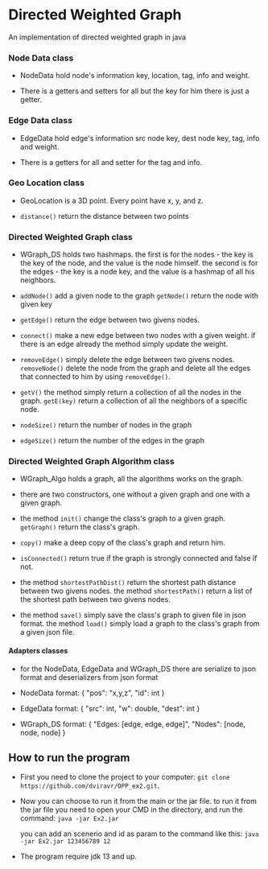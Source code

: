 # Directed Weighted Graph

An implementation of directed weighted graph in java

### Node Data class

* NodeData hold node's information
key, location, tag, info and weight.

* There is a getters and setters for all but the key for him there is just a getter.

### Edge Data class

* EdgeData hold edge's information
src node key, dest node key, tag, info and weight.

* There is a getters for all and setter for the tag and info.

### Geo Location class

* GeoLocation is a 3D point. Every point have x, y, and z.

* `distance()` return the distance between two points

### Directed Weighted Graph class

* WGraph_DS holds two hashmaps.
the first is for the nodes - the key is the key of the node, 
and the value is the node himself.
the second is for the edges - the key is a node key,
and the value is a hashmap of all his neighbors.

* `addNode()` add a given node to the graph
`getNode()` return the node with given key

* `getEdge()` return the edge between two givens nodes.

* `connect()` make a new edge between two nodes with a given weight.
if there is an edge already the method simply update the weight.

* `removeEdge()` simply delete the edge between two givens nodes.
`removeNode()` delete the node from the graph and delete all the edges that connected to him 
by using `removeEdge()`.

* `getV()` the method simply return a collection of all the nodes in the graph.
`getE(key)` return a collection of all the neighbors of a specific node.

* `nodeSize()` return the number of nodes in the graph

* `edgeSize()` return the number of the edges in the graph

### Directed Weighted Graph Algorithm class

* WGraph_Algo holds a graph, all the algorithms works on the graph.

* there are two constructors, one without a given graph and one with a given graph.

* the method `init()` change the class's graph to a given graph.
`getGraph()` return the class's graph.

* `copy()` make a deep copy of the class's graph and return him.

* `isConnected()` return true if the graph is strongly connected and false if not.

* the method `shortestPathDist()` return the shortest path distance between two givens nodes.
 the method `shortestPath()` return a list of the shortest path between two givens nodes.
 
* the method `save()` simply save the class's graph to given file in json format.
 the method `load()` simply load a graph to the class's graph from a given json file.
  

#### Adapters classes

* for the NodeData, EdgeData and WGraph_DS there are serialize to json format and deserializers from json format

* NodeData format: { "pos": "x,y,z", "id": int }

* EdgeData format: { "src": int, "w": double, "dest": int }

* WGraph_DS format: { "Edges: [edge, edge, edge]", "Nodes": [node, node, node] }

## How to run the program

* First you need to clone the project to your computer: `git clone https://github.com/dviravr/OPP_ex2.git`.

* Now you can choose to run it from the main or the jar file.
 to run it from the jar file you need to open your CMD in the directory, and run the command: `java -jar Ex2.jar` 


  you can add an scenerio and id as param to the command like this: `java -jar Ex2.jar 123456789 12`
 
 
 * The program require jdk 13 and up.
